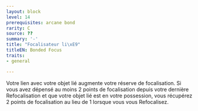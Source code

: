 ```yaml
---
layout: block
level: 14
prerequisites: arcane bond
rarity: C
source: ??
summary: '-'
title: "Focalisateur li\xE9"
titleEN: Bonded Focus
traits:
- general

---
```


<p>Votre lien avec votre objet lié augmente votre réserve de focalisation. Si vous avez dépensé au moins 2 points de focalisation depuis votre dernière Refocalisation et que votre objet lié est en votre possession, vous récupérez 2 points de focalisation au lieu de 1 lorsque vous vous Refocalisez.</p>